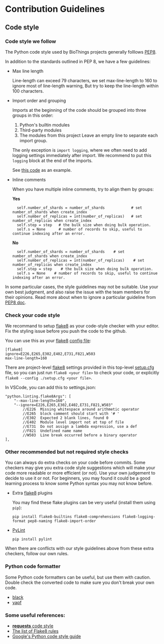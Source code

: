# Contribution Guidelines


## Code style

### Code style we follow

The Python code style used by BioThings projects generally folllows [PEP8](https://pep8.org/).

In addition to the standards outlined in PEP 8, we have a few guidelines:

* Max line length

  Line-length can exceed 79 characters, we set max-line-length to 160 to ignore most of line-length warning,
  But try to keep the line-length within 100 characters.

* Import order and grouping

  Imports at the beginning of the code should be grouped into three groups in this order:
    1. Python's builtin modules
    2. Third-party modules
    3. The modules from this project
  Leave an empty line to separate each import group.

  The only exception is `import logging`, where we often need to add logging settings immediately after import.
  We recommend to put this `logging` block at the end of the imports.

  See [this code](biothings/utils/es.py) as an example.

* Inline comments

  When you have multiple inline comments, try to align them by groups:

  **Yes**

        self.number_of_shards = number_of_shards            # set number_of_shards when create_index
        self.number_of_replicas = int(number_of_replicas)   # set number_of_replicas when create_index
        self.step = step   # the bulk size when doing bulk operation.
        self.s = None      # number of records to skip, useful to continue indexing after an error.

  **No**

        self.number_of_shards = number_of_shards    # set number_of_shards when create_index
        self.number_of_replicas = int(number_of_replicas)    # set number_of_replicas when create_index
        self.step = step    # the bulk size when doing bulk operation.
        self.s = None    # number of records to skip, useful to continue indexing after an error.

In some particular cases, the style guidelines may not be suitable. Use your own best judgment,
and also raise the issue with the team members for their opinions. Read more about when to ignore a
particular guideline from [PEP8 doc](https://pep8.org/#a-foolish-consistency-is-the-hobgoblin-of-little-minds).


### Check your code style ###

We recommand to setup [flake8](http://flake8.pycqa.org) as your code-style checker with your editor.
Fix the styling issue before you push the code to the github.

You can use this as your [flake8](http://flake8.pycqa.org) [config file](http://flake8.pycqa.org/en/latest/user/configuration.html):

    [flake8]
    ignore=E226,E265,E302,E402,E731,F821,W503
    max-line-length=160

There are project-level [flake8](http://flake8.pycqa.org) settings provided in this top-level [setup.cfg](setup.cfg) file, so you can just run `flake8 <your file>` to check your code, or explicitly `flake8 --config ./setup.cfg <your file>`.


In VSCode, you can add this to settings.json:

    "python.linting.flake8Args": [
        "--max-line-length=160",
        "--ignore=E226,E265,E302,E402,E731,F821,W503"
            //E226	Missing whitespace around arithmetic operator
            //E265	block comment should start with '# '
            //E302	Expected 2 blank lines, found 0
            //E402	Module level import not at top of file
            //E731	Do not assign a lambda expression, use a def
            //F821	Undefined name name
            //W503  Line break occurred before a binary operator
    ],


### Other recommended but not required style checks ###

  You can always do extra checks on your code before commits. Some checkers may give you extra code style suggestions which will make your code more readable or more efficient (or not). Use your own judgement to decide to use it or not. For beginners, you may found it could be a good learning process to know some Python syntax you may not know before.

  * Extra [flake8](http://flake8.pycqa.org) plugins

    You may find these flake plugins can be very useful (install them using `pip`):

        pip install flake8-builtins flake8-comprehensions flake8-logging-format pep8-naming flake8-import-order

  * [PyLint](https://www.pylint.org/)

        pip install pylint

  When there are conflicts with our style guidelines above from these extra checkers, follow our own rules.

### Python code formatter

  Some Python code formatters can be useful, but use them with caution. Double check the converted code to make sure you don't break your own code.

  * [black](https://github.com/python/black)
  * [yapf](https://github.com/google/yapf/)


### Some useful references:

* [**requests** code style](http://python-requests.org//en/latest/dev/contributing/#kenneth-reitz-s-code-style)
* [The list of Flake8 rules](https://lintlyci.github.io/Flake8Rules/)
* [Google's Python code style guide](http://flake8.pycqa.org/en/latest/)
